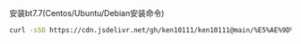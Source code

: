 安装bt7.7(Centos/Ubuntu/Debian安装命令)
```Bash
curl -sSO https://cdn.jsdelivr.net/gh/ken10111/ken10111@main/%E5%AE%9D%E5%A1%94/7.7/install.sh && bash install.sh
```

